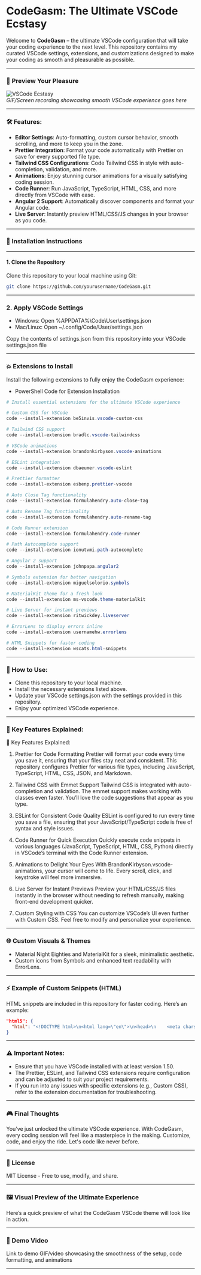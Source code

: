# CodeGasm: The Ultimate VSCode Ecstasy

Welcome to **CodeGasm** – the ultimate VSCode configuration that will take your coding experience to the next level. This repository contains my curated VSCode settings, extensions, and customizations designed to make your coding as smooth and pleasurable as possible.

---

### 📸 **Preview Your Pleasure**

![VSCode Ecstasy](https://via.placeholder.com/800x400.png)  
*GIF/Screen recording showcasing smooth VSCode experience goes here*

---

### 🛠️ **Features:**

- **Editor Settings**: Auto-formatting, custom cursor behavior, smooth scrolling, and more to keep you in the zone.
- **Prettier Integration**: Format your code automatically with Prettier on save for every supported file type.
- **Tailwind CSS Configurations**: Code Tailwind CSS in style with auto-completion, validation, and more.
- **Animations**: Enjoy stunning cursor animations for a visually satisfying coding session.
- **Code Runner**: Run JavaScript, TypeScript, HTML, CSS, and more directly from VSCode with ease.
- **Angular 2 Support**: Automatically discover components and format your Angular code.
- **Live Server**: Instantly preview HTML/CSS/JS changes in your browser as you code.

---

### 🔧 **Installation Instructions**

---

#### 1. **Clone the Repository**

Clone this repository to your local machine using Git:

```bash
git clone https://github.com/yourusername/CodeGasm.git

```
---

### 2. **Apply VSCode Settings**

- Windows: Open %APPDATA%\Code\User\settings.json
- Mac/Linux: Open ~/.config/Code/User/settings.json

Copy the contents of settings.json from this repository into your VSCode settings.json file

---

### **💥 Extensions to Install**

Install the following extensions to fully enjoy the CodeGasm experience:

- PowerShell Code for Extension Installation

```powershell
# Install essential extensions for the ultimate VSCode experience

# Custom CSS for VSCode
code --install-extension be5invis.vscode-custom-css

# Tailwind CSS support
code --install-extension bradlc.vscode-tailwindcss

# VSCode animations
code --install-extension brandonkirbyson.vscode-animations

# ESLint integration
code --install-extension dbaeumer.vscode-eslint

# Prettier formatter
code --install-extension esbenp.prettier-vscode

# Auto Close Tag functionality
code --install-extension formulahendry.auto-close-tag

# Auto Rename Tag functionality
code --install-extension formulahendry.auto-rename-tag

# Code Runner extension
code --install-extension formulahendry.code-runner

# Path Autocomplete support
code --install-extension ionutvmi.path-autocomplete

# Angular 2 support
code --install-extension johnpapa.angular2

# Symbols extension for better navigation
code --install-extension miguelsolorio.symbols

# MaterialKit theme for a fresh look
code --install-extension ms-vscode.theme-materialkit

# Live Server for instant previews
code --install-extension ritwickdey.liveserver

# ErrorLens to display errors inline
code --install-extension usernamehw.errorlens

# HTML Snippets for faster coding
code --install-extension wscats.html-snippets

```
---

### **📄 How to Use:**

- Clone this repository to your local machine.
- Install the necessary extensions listed above.
- Update your VSCode settings.json with the settings provided in this repository.
- Enjoy your optimized VSCode experience.

---

### **🌟 Key Features Explained:**

🌟 Key Features Explained:
1. Prettier for Code Formatting
Prettier will format your code every time you save it, ensuring that your files stay neat and consistent. This repository configures Prettier for various file types, including JavaScript, TypeScript, HTML, CSS, JSON, and Markdown.

2. Tailwind CSS with Emmet Support
Tailwind CSS is integrated with auto-completion and validation. The emmet support makes working with classes even faster. You’ll love the code suggestions that appear as you type.

3. ESLint for Consistent Code Quality
ESLint is configured to run every time you save a file, ensuring that your JavaScript/TypeScript code is free of syntax and style issues.

4. Code Runner for Quick Execution
Quickly execute code snippets in various languages (JavaScript, TypeScript, HTML, CSS, Python) directly in VSCode’s terminal with the Code Runner extension.

5. Animations to Delight Your Eyes
With BrandonKirbyson.vscode-animations, your cursor will come to life. Every scroll, click, and keystroke will feel more immersive.

6. Live Server for Instant Previews
Preview your HTML/CSS/JS files instantly in the browser without needing to refresh manually, making front-end development quicker.

7. Custom Styling with CSS
You can customize VSCode’s UI even further with Custom CSS. Feel free to modify and personalize your experience.

---

### **🌐 Custom Visuals & Themes**

- Material Night Eighties and MaterialKit for a sleek, minimalistic aesthetic.
- Custom icons from Symbols and enhanced text readability with ErrorLens.

---

### **⚡ Example of Custom Snippets (HTML)**
HTML snippets are included in this repository for faster coding. Here’s an example:

```json
"html5": {
  "html": "<!DOCTYPE html>\n<html lang=\"en\">\n<head>\n    <meta charset=\"UTF-8\">\n    <meta name=\"viewport\" content=\"width=device-width, initial-scale=1.0\">\n    <meta http-equiv=\"X-UA-Compatible\" content=\"ie=edge\">\n    <title>${1:Document}</title>\n</head>\n<body>\n    ${2}\n</body>\n</html>"
}
```
---

### **⚠️ Important Notes:**

- Ensure that you have VSCode installed with at least version 1.50.
- The Prettier, ESLint, and Tailwind CSS extensions require configuration and can be adjusted to suit your project requirements.
- If you run into any issues with specific extensions (e.g., Custom CSS), refer to the extension documentation for troubleshooting.

---

### **🎮 Final Thoughts**

You’ve just unlocked the ultimate VSCode experience. With CodeGasm, every coding session will feel like a masterpiece in the making. Customize, code, and enjoy the ride. Let's code like never before.

---

### **📝 License**

MIT License - Free to use, modify, and share.

---

### **🖼️ Visual Preview of the Ultimate Experience**

Here’s a quick preview of what the CodeGasm VSCode theme will look like in action.

---

### **🎥 Demo Video**

Link to demo GIF/video showcasing the smoothness of the setup, code formatting, and animations

---


